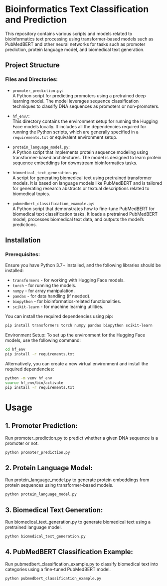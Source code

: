 # Bioinformatics Text Classification and Prediction

This repository contains various scripts and models related to bioinformatics text processing using transformer-based models such as PubMedBERT and other neural networks for tasks such as promoter prediction, protein language model, and biomedical text generation.

## Project Structure

### Files and Directories:

- `promoter_prediction.py`:  
  A Python script for predicting promoters using a pretrained deep learning model. The model leverages sequence classification techniques to classify DNA sequences as promoters or non-promoters.

- `hf_env/`:  
  This directory contains the environment setup for running the Hugging Face models locally. It includes all the dependencies required for running the Python scripts, which are generally specified in a `requirements.txt` or equivalent environment setup.

- `protein_language_model.py`:  
  A Python script that implements protein sequence modeling using transformer-based architectures. The model is designed to learn protein sequence embeddings for downstream bioinformatics tasks.

- `biomedical_text_generation.py`:  
  A script for generating biomedical text using pretrained transformer models. It is based on language models like PubMedBERT and is tailored for generating research abstracts or textual descriptions related to biomedical topics.

- `pubmedbert_classification_example.py`:  
  A Python script that demonstrates how to fine-tune PubMedBERT for biomedical text classification tasks. It loads a pretrained PubMedBERT model, processes biomedical text data, and outputs the model’s predictions.

## Installation

### Prerequisites:

Ensure you have Python 3.7+ installed, and the following libraries should be installed:

- `transformers` - for working with Hugging Face models.
- `torch` - for running the models.
- `numpy` - for array manipulation.
- `pandas` - for data handling (if needed).
- `biopython` - for bioinformatics-related functionalities.
- `scikit-learn` - for machine learning utilities.

You can install the required dependencies using pip:

```bash
pip install transformers torch numpy pandas biopython scikit-learn
```
Environment Setup:
To set up the environment for the Hugging Face models, use the following command:

```bash
cd hf_env
pip install -r requirements.txt
```
Alternatively, you can create a new virtual environment and install the required dependencies:

```bash
python -m venv hf_env
source hf_env/bin/activate
pip install -r requirements.txt
```
# Usage
## 1. Promoter Prediction:
Run promoter_prediction.py to predict whether a given DNA sequence is a promoter or not.

```bash
python promoter_prediction.py
```
## 2. Protein Language Model:
Run protein_language_model.py to generate protein embeddings from protein sequences using transformer-based models.

```bash
python protein_language_model.py
```
## 3. Biomedical Text Generation:
Run biomedical_text_generation.py to generate biomedical text using a pretrained language model.

```bash
python biomedical_text_generation.py
```
## 4. PubMedBERT Classification Example:
Run pubmedbert_classification_example.py to classify biomedical text into categories using a fine-tuned PubMedBERT model.

```bash
python pubmedbert_classification_example.py
```
